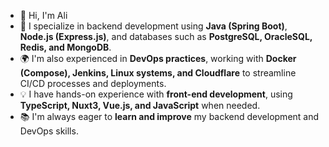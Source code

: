 - 👋 Hi, I'm Ali
- 🚀 I specialize in backend development using **Java (Spring Boot)**, **Node.js (Express.js)**, and databases such as **PostgreSQL, OracleSQL, Redis, and MongoDB**.
- 🌍 I'm also experienced in **DevOps practices**, working with **Docker (Compose), Jenkins, Linux systems, and Cloudflare** to streamline CI/CD processes and deployments.
- 💡 I have hands-on experience with **front-end development**, using **TypeScript, Nuxt3, Vue.js, and JavaScript** when needed.
- 📚 I'm always eager to **learn and improve** my backend development and DevOps skills.
